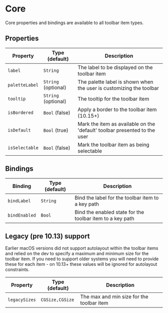 # Core

Core properties and bindings are available to all toolbar item types.

## Properties

| Property   | Type (default)     |  Description |
|----------|-------------|------|
| `label`  | `String`    | The label to be displayed on the toolbar item |
| `paletteLabel`  | `String` (optional)   | The palette label is shown when the user is customizing the toolbar |
| `tooltip`  | `String` (optional) | The tooltip for the toolbar item |
| `isBordered` | `Bool` (false) | Apply a border to the toolbar item (10.15+)  |
| `isDefault` | `Bool` (true) | Mark the item as available on the 'default' toolbar presented to the user  |
| `isSelectable` | `Bool` (false) | Mark the toolbar item as being selectable  |

## Bindings

| Binding   | Type (default)     |  Description |
|----------|-------------|------|
| `bindLabel` | `String` | Bind the label for the toolbar item to a key path
| `bindEnabled` | `Bool` | Bind the enabled state for the toolbar item to a key path

## Legacy (pre 10.13) support

Earlier macOS versions did not support autolayout within the toolbar items and relied on the dev to specify a maximum and minimum size for the toolbar item.  If you need to support older systems you will need to provide these for each item - on 10.13+ these values will be ignored for autolayout constraints.

| Property   | Type (default)     |  Description |
|----------|-------------|------|
| `legacySizes`  | `CGSize,CGSize`    | The max and min size for the toolbar item |
